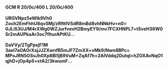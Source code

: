 #### GCM R 20/0c/400 L 20/0c/400
**URGVNpz5eWIk9Vh0**<br/>**Zoch2EmFhhU8qvSMj/zRfttlVSdR8mBd8vhNNkHv+n0=**<br/>**0JLiS3UJ/M4rXWg0WZJurfvevH2BmyEY9/mv7FCXHNPL7+tSveH36W0Sr2mAUPkaAr3oc7fIturAPtKU...**<br/><br/>
**DaVVy/2TgPpxjF1M**<br/>**3aeI7aOAOrXsjJJZXwnfB5mJF7ZmXX+vMk9/Nwn8BPc=**<br/>**MPoJRN5OSvJh0Xp8BI1jB9VuM+ZqAf7h+2AlVddq2Dutql+hZOXAvNqO1qjhD+jOp4pS+xtA2/3kwumF...**